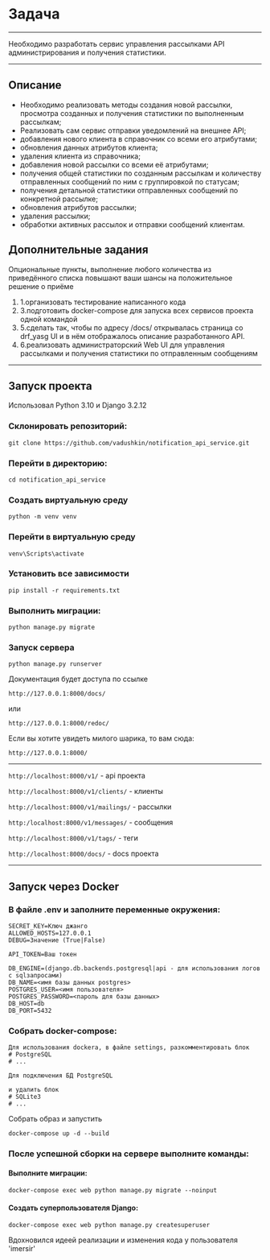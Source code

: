 # Задача

***

Необходимо разработать сервис управления рассылками API администрирования и получения статистики.

***

## Описание
- Необходимо реализовать методы создания новой рассылки, просмотра созданных и получения статистики по выполненным рассылкам;
- Реализовать сам сервис отправки уведомлений на внешнее API;
- добавления нового клиента в справочник со всеми его атрибутами;
- обновления данных атрибутов клиента;
- удаления клиента из справочника;
- добавления новой рассылки со всеми её атрибутами;
- получения общей статистики по созданным рассылкам и количеству отправленных сообщений по ним с группировкой по статусам;
- получения детальной статистики отправленных сообщений по конкретной рассылке;
- обновления атрибутов рассылки;
- удаления рассылки;
- обработки активных рассылок и отправки сообщений клиентам.

## Дополнительные задания

<p>Опциональные пункты, выполнение любого количества из приведённого списка повышают ваши шансы на положительное решение о приёме</p>
<ol>
<li>1.организовать тестирование написанного кода</li>
<li>3.подготовить docker-compose для запуска всех сервисов проекта одной командой</li>
<li>5.сделать так, чтобы по адресу /docs/ открывалась страница со drf_yasg UI и в нём отображалось описание разработанного API.</li>
<li>6.реализовать администраторский Web UI для управления рассылками и получения статистики по отправленным сообщениям</li>
</ol>

***

## Запуск проекта
Использовал Python 3.10 и Django 3.2.12
### Склонировать репозиторий:
```
git clone https://github.com/vadushkin/notification_api_service.git
```
### Перейти в директорию:
```
cd notification_api_service
```
### Создать виртуальную среду
```
python -m venv venv
```
### Перейти в виртуальную среду
```
venv\Scripts\activate
```
### Установить все зависимости
```
pip install -r requirements.txt
```
### Выполнить миграции:
```
python manage.py migrate
```
### Запуск сервера
```
python manage.py runserver
```

Документация будет доступа по ссылке 

```
http://127.0.0.1:8000/docs/ 
```

или 

```
http://127.0.0.1:8000/redoc/
```

Если вы хотите увидеть милого шарика, то вам сюда:

```
http://127.0.0.1:8000/
```
***
```http://localhost:8000/v1/``` - api проекта

```http://localhost:8000/v1/clients/``` - клиенты

```http://localhost:8000/v1/mailings/``` - рассылки

```http:/localhost:8000/v1/messages/``` - сообщения

```http://localhost:8000/v1/tags/``` - теги

```http://localhost:8000/docs/``` - docs проекта
***

## Запуск через Docker
### В файле .env и заполните переменные окружения:
```
SECRET_KEY=Ключ джанго
ALLOWED_HOSTS=127.0.0.1
DEBUG=Значение (True|False)

API_TOKEN=Ваш токен

DB_ENGINE=(django.db.backends.postgresql|api - для использования логов с sqlзапросами)
DB_NAME=<имя базы данных postgres>
POSTGRES_USER=<имя пользователя>
POSTGRES_PASSWORD=<пароль для базы данных>
DB_HOST=db
DB_PORT=5432
```
### Собрать docker-compose:
```
Для использования dockera, в файле settings, разкомментировать блок
# PostgreSQL
# ...

Для подключения БД PostgreSQL

и удалить блок
# SQLite3
# ...
```
Собрать образ и запустить
```
docker-compose up -d --build
```
### После успешной сборки на сервере выполните команды:
#### Выполните миграции:
```
docker-compose exec web python manage.py migrate --noinput
```
#### Создать суперпользователя Django:
```
docker-compose exec web python manage.py createsuperuser
```

Вдохновился идеей реализации и изменения кода у пользователя 'imersir'
